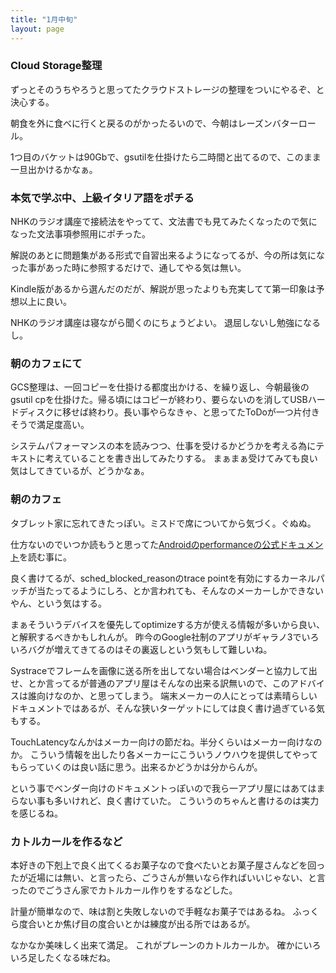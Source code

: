 ```yaml
---
title: "1月中旬"
layout: page	
---
```


### Cloud Storage整理

ずっとそのうちやろうと思ってたクラウドストレージの整理をついにやるぞ、と決心する。

朝食を外に食べに行くと戻るのがかったるいので、今朝はレーズンバターロール。

1つ目のバケットは90Gbで、gsutilを仕掛けたら二時間と出てるので、このまま一旦出かけるかなぁ。

### 本気で学ぶ中、上級イタリア語をポチる

NHKのラジオ講座で接続法をやってて、文法書でも見てみたくなったので気になった文法事項参照用にポチった。

解説のあとに問題集がある形式で自習出来るようになってるが、今の所は気になった事があった時に参照するだけで、通してやる気は無い。

Kindle版があるから選んだのだが、解説が思ったよりも充実してて第一印象は予想以上に良い。

NHKのラジオ講座は寝ながら聞くのにちょうどよい。
退屈しないし勉強になるし。

### 朝のカフェにて

GCS整理は、一回コピーを仕掛ける都度出かける、を繰り返し、今朝最後のgsutil cpを仕掛けた。帰る頃にはコピーが終わり、要らないのを消してUSBハードディスクに移せば終わり。長い事やらなきゃ、と思ってたToDoが一つ片付きそうで満足度高い。

システムパフォーマンスの本を読みつつ、仕事を受けるかどうかを考える為にテキストに考えていることを書き出してみたりする。
まぁまぁ受けてみても良い気はしてきているが、どうかなぁ。

### 朝のカフェ

タブレット家に忘れてきたっぽい。ミスドで席についてから気づく。ぐぬぬ。

仕方ないのでいつか読もうと思ってた[Androidのperformanceの公式ドキュメント](https://source.android.com/devices/tech/debug/eval_perf)を読む事に。

良く書けてるが、sched_blocked_reasonのtrace pointを有効にするカーネルパッチが当たってるようにしろ、とか言われても、そんなのメーカーしかできないやん、という気はする。

まぁそういうデバイスを優先してoptimizeする方が使える情報が多いから良い、と解釈するべきかもしれんが。
昨今のGoogle社制のアプリがギャラノ3でいろいろバグが増えてきてるのはその裏返しという気もして難しいね。

Systraceでフレームを画像に送る所を出してない場合はベンダーと協力して出せ、とか言ってるが普通のアプリ屋はそんなの出来る訳無いので、このアドバイスは誰向けなのか、と思ってしまう。
端末メーカーの人にとっては素晴らしいドキュメントではあるが、そんな狭いターゲットにしては良く書け過ぎている気もする。

TouchLatencyなんかはメーカー向けの節だね。半分くらいはメーカー向けなのか。
こういう情報を出したり各メーカーにこういうノウハウを提供してやってもらっていくのは良い話に思う。出来るかどうかは分からんが。

という事でベンダー向けのドキュメントっぽいので我ら一アプリ屋にはあてはまらない事も多いけれど、良く書けていた。
こういうのちゃんと書けるのは実力を感じるね。

### カトルカールを作るなど

本好きの下剋上で良く出てくるお菓子なので食べたいとお菓子屋さんなどを回ったが近場には無い、と言ったら、ごうさんが無いなら作ればいいじゃない、と言ったのでごうさん家でカトルカール作りをするなどした。

計量が簡単なので、味は割と失敗しないので手軽なお菓子ではあるね。
ふっくら度合いとか焦げ目の度合いとかは練度が出る所ではあるが。

なかなか美味しく出来て満足。
これがプレーンのカトルカールか。
確かにいろいろ足したくなる味だね。

